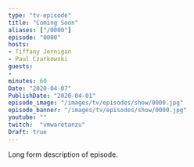 ```yaml
---
type: "tv-episode"
title: "Coming Soon"
aliases: ["/0000"]
episode: "0000"
hosts:
- Tiffany Jernigan
- Paul Czarkowski
guests:
-
minutes: 60
Date: "2020-04-07"
PublishDate: "2020-04-01"
episode_image: "/images/tv/episodes/show/0000.jpg"
episode_banner: "/images/tv/episodes/show/0000.jpg"
youtube: ""
twitch:  "vmwaretanzu"
Draft: true
---
```


Long form description of episode.